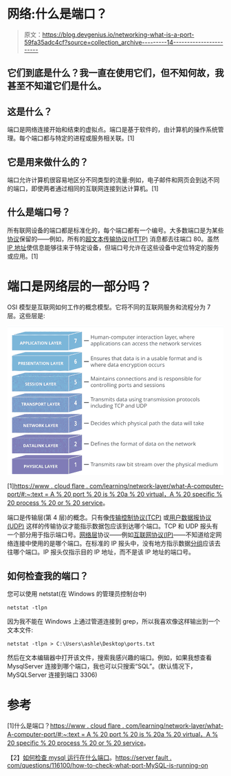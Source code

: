 # 网络:什么是端口？

> 原文：<https://blog.devgenius.io/networking-what-is-a-port-59fa35adc4cf?source=collection_archive---------14----------------------->

## 它们到底是什么？我一直在使用它们，但不知何故，我甚至不知道它们是什么。

## 这是什么？

端口是网络连接开始和结束的虚拟点。端口是基于软件的，由计算机的操作系统管理。每个端口都与特定的进程或服务相关联。[1]

## 它是用来做什么的？

端口允许计算机很容易地区分不同类型的流量:例如，电子邮件和网页会到达不同的端口，即使两者通过相同的互联网连接到达计算机。[1]

## 什么是端口号？

所有联网设备的端口都是标准化的，每个端口都有一个编号。大多数端口是为某些[协议](https://www.cloudflare.com/learning/network-layer/what-is-a-protocol/)保留的——例如，所有的[超文本传输协议(HTTP)](https://www.cloudflare.com/learning/ddos/glossary/hypertext-transfer-protocol-http/) 消息都去往端口 80。虽然 [IP 地址](https://www.cloudflare.com/learning/dns/glossary/what-is-my-ip-address/)使信息能够往来于特定设备，但端口号允许在这些设备中定位特定的服务或应用。[1]

# 端口是网络层的一部分吗？

OSI 模型是互联网如何工作的概念模型。它将不同的互联网服务和流程分为 7 层。这些层是:

![](img/ae7f45f30c264f0eaf4cfb93845619d6.png)

[1][https://www . cloud flare . com/learning/network-layer/what-A-computer-port/#:~:text = A % 20 port % 20 is % 20a % 20 virtual，A % 20 specific % 20 process % 20 or % 20 service](https://www.cloudflare.com/learning/network-layer/what-is-a-computer-port/#:~:text=A%20port%20is%20a%20virtual,a%20specific%20process%20or%20service)。

端口是传输层(第 4 层)的概念。只有像[传输控制协议(TCP)](https://www.cloudflare.com/learning/ddos/glossary/tcp-ip/) 或[用户数据报协议(UDP)](https://www.cloudflare.com/learning/ddos/glossary/user-datagram-protocol-udp/) 这样的传输协议才能指示数据包应该到达哪个端口。TCP 和 UDP 报头有一个部分用于指示端口号。[网络层](https://www.cloudflare.com/learning/network-layer/what-is-the-network-layer/)协议——例如[互联网协议(IP)](https://www.cloudflare.com/learning/network-layer/internet-protocol/)——不知道给定网络连接中使用的是哪个端口。在标准的 IP 报头中，没有地方指示数据[分组](https://www.cloudflare.com/learning/network-layer/what-is-a-packet/)应该去往哪个端口。IP 报头仅指示目的 IP 地址，而不是该 IP 地址的端口号。

## 如何检查我的端口？

您可以使用 netstat(在 Windows 的管理员控制台中)

```
netstat -tlpn
```

因为我不能在 Windows 上通过管道连接到 grep，所以我喜欢像这样输出到一个文本文件:

```
netstat -tlpn > C:\Users\ashle\Desktop\ports.txt
```

然后在文本编辑器中打开该文件，搜索我感兴趣的端口。例如，如果我想查看 MysqlServer 连接到哪个端口，我也可以只搜索“SQL”。(默认情况下，MySQLServer 连接到端口 3306)

# 参考

[1]什么是端口？[https://www . cloud flare . com/learning/network-layer/what-A-computer-port/#:~:text = A % 20 port % 20 is % 20a % 20 virtual，A % 20 specific % 20 process % 20 or % 20 service](https://www.cloudflare.com/learning/network-layer/what-is-a-computer-port/#:~:text=A%20port%20is%20a%20virtual,a%20specific%20process%20or%20service)。

【2】[如何检查 mysql 运行在什么端口](https://serverfault.com/questions/116100/how-to-check-what-port-mysql-is-running-on)。[https://server fault . com/questions/116100/how-to-check-what-port-MySQL-is-running-on](https://serverfault.com/questions/116100/how-to-check-what-port-mysql-is-running-on)